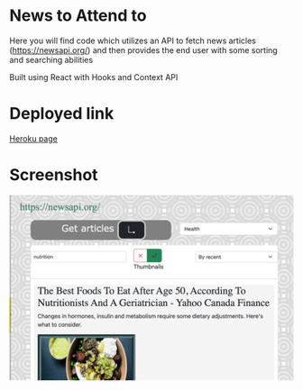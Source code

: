 # News to Attend to
Here you will find code which utilizes an API to fetch news articles (https://newsapi.org/) and then provides the end user with some sorting and searching abilities

Built using React with Hooks and Context API

# Deployed link
<a href='https://news-to-attend-to.herokuapp.com/'>Heroku page</a>

# Screenshot
<img src='./client/src/assets/screenshotNTAT.png' alt='app screenshot'/>